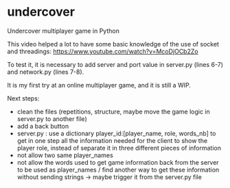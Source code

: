 # undercover
Undercover multiplayer game in Python

This video helped a lot to have some basic knowledge of the use of socket and threadings:
https://www.youtube.com/watch?v=McoDjOCb2Zo

To test it, it is necessary to add server and port value in server.py (lines 6-7) and network.py (lines 7-8).

It is my first try at an online multiplayer game, and it is still a WIP.

Next steps:

- clean the files (repetitions, structure, maybe move the game logic in server.py to another file)
- add a back button
- server.py : use a dictionary player_id:[player_name, role, words_nb] to get in one step all the information needed for the client to show the player role, instead of separate it in three different pieces of information
- not allow two same player_names
- not allow the words used to get game information back from the server to be used as player_names / find another way to get these information without sending strings -> maybe trigger it from the server.py file
